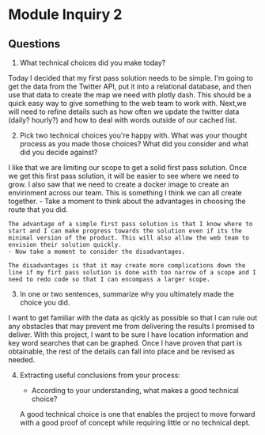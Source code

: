 # Module Inquiry 2

## Questions

1. What technical choices did you make today? 

Today I decided that my first pass solution needs to be simple. I'm going to get the data from the Twitter API, put it into a relational database, and then use that data to create the map we need with plotly dash. This should be a quick easy way to give something to the web team to work with. Next,we will need to refine details such as how often we update the twitter data (daily? hourly?) and how to deal with words outside of our cached list.

2. Pick two technical choices you're happy with. What was your thought process as you made those choices? What did you consider and what did you decide against?

I like that we are limiting our scope to get a solid first pass solution. Once we get this first pass solution, it will be easier to see where we need to grow. 
I also saw that we need to create a docker image to create an envirinment across our team. This is something I think we can all create together.
    - Take a moment to think about the advantages in choosing the route that you did.
    
    The advantage of a simple first pass solution is that I know where to start and I can make progress towards the solution even if its the minimal version of the product. This will also allow the web team to envision their solution quickly.
    - Now take a moment to consider the disadvantages.
    
    The disadvantages is that it may create more complications down the line if my firt pass solution is done with too narrow of a scope and I need to redo code so that I can encompass a larger scope.
    
3. In one or two sentences, summarize why you ultimately made the choice you did.

I want to get familiar with the data as qickly as possible so that I can rule out any obstacles that may prevent me from delivering the results I promised to deliver. With this project, I want to be sure I have location information and key word searches that can be graphed. Once I have proven that part is obtainable, the rest of the details can fall into place and be revised as needed.

4. Extracting useful conclusions from your process: 
    - According to your understanding, what makes a good technical choice?
    
    A good technical choice is one that enables the project to move forward with a good proof of concept while requiring little or no technical dept.
